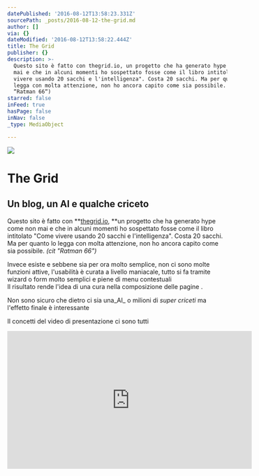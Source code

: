 ```yaml
---
datePublished: '2016-08-12T13:58:23.331Z'
sourcePath: _posts/2016-08-12-the-grid.md
author: []
via: {}
dateModified: '2016-08-12T13:58:22.444Z'
title: The Grid
publisher: {}
description: >-
  Questo sito è fatto con thegrid.io, un progetto che ha generato hype come non
  mai e che in alcuni momenti ho sospettato fosse come il libro intitolato "Come
  vivere usando 20 sacchi e l'intelligenza". Costa 20 sacchi. Ma per quanto lo
  legga con molta attenzione, non ho ancora capito come sia possibile. (cit
  “Ratman 66“)
starred: false
inFeed: true
hasPage: false
inNav: false
_type: MediaObject

---
```

![](https://the-grid-user-content.s3-us-west-2.amazonaws.com/528948c8-0cff-4896-83f1-5c157fb9cb3c.jpg)

# The Grid

## Un blog, un AI e qualche criceto

Questo sito è fatto con **[thegrid.io][0], **un progetto che ha generato hype come non mai e che in alcuni momenti ho sospettato fosse come il libro intitolato "Come vivere usando 20 sacchi e l'intelligenza". Costa 20 sacchi. Ma per quanto lo legga con molta attenzione, non ho ancora capito come sia possibile. _(cit "Ratman 66")_

Invece esiste e sebbene sia per ora molto semplice, non ci sono molte funzioni attive, l'usabilità è curata a livello maniacale, tutto si fa tramite wizard o form molto semplici e piene di menu contestuali   
Il risultato rende l'idea di una cura nella composizione delle pagine .

Non sono sicuro che dietro ci sia una_AI_ o milioni di _super criceti_ ma l'effetto finale è interessante

Il concetti del video di presentazione ci sono tutti

<iframe width="560" height="315" src="https://www.youtube.com/embed/OXA4-5x31V0" frameborder="0" allowfullscreen\></iframe\>

[0]: https://thegrid.io/ "THE GRID"